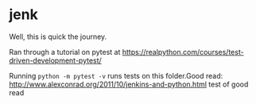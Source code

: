 # jenk

Well, this is quick the journey.

Ran through a tutorial on pytest at https://realpython.com/courses/test-driven-development-pytest/

Running `python -m pytest -v` runs tests on this folder.Good read: http://www.alexconrad.org/2011/10/jenkins-and-python.html
test of good read
